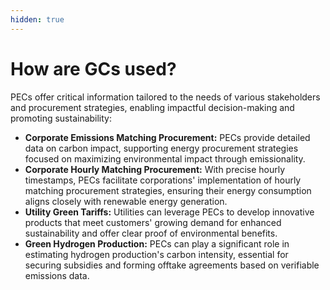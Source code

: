 ```yaml
---
hidden: true
---
```


# How are GCs used?

PECs offer critical information tailored to the needs of various stakeholders and procurement strategies, enabling impactful decision-making and promoting sustainability:

* **Corporate Emissions Matching Procurement:** PECs provide detailed data on carbon impact, supporting energy procurement strategies focused on maximizing environmental impact through emissionality.
* **Corporate Hourly Matching Procurement:** With precise hourly timestamps, PECs facilitate corporations' implementation of hourly matching procurement strategies, ensuring their energy consumption aligns closely with renewable energy generation.
* **Utility Green Tariffs:** Utilities can leverage PECs to develop innovative products that meet customers' growing demand for enhanced sustainability and offer clear proof of environmental benefits.
* **Green Hydrogen Production:** PECs can play a significant role in estimating hydrogen production's carbon intensity, essential for securing subsidies and forming offtake agreements based on verifiable emissions data.
